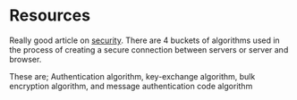 # Resources

Really good article on [security](https://medium.com/iocscan/transport-layer-security-tls-ssl-8e02b6d1d648). There are 4 buckets of algorithms used in the process of creating a secure connection between servers or server and browser.

These are; Authentication algorithm, key-exchange algorithm, bulk encryption algorithm, and message authentication code algorithm
